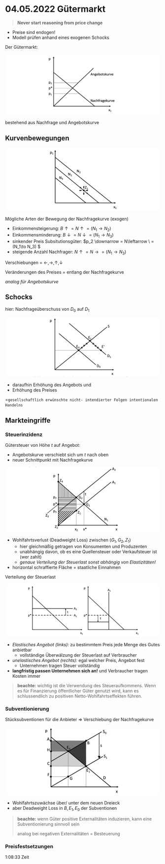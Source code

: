 # 04.05.2022 Gütermarkt

> **Never start reasoning from price change**

- Preise sind endogen!
- Modell prüfen anhand eines exogenen Schocks



Der Gütermarkt:

![2022-05-04_09.30.55](../images/2022-05-04_09.30.55.jpg)

bestehend aus Nachfrage und Angebotskurve

## Kurvenbewegungen

![2022-05-04_09.36.15](../images/2022-05-04_09.36.15.jpg)

Mögliche Arten der Bewegung der Nachfragekurve (exogen)

- Einkommensteigerung: $B \uparrow  = N\uparrow = (N_1\to N_2)$
- Einkommensminderung: $B \downarrow  = N\downarrow = (N_1\to N_3)$
- sinkender Preis Subsitutionsgüter: $p_2 \downarrow = N\leftarrow \ = (N_1\to N_3) $
- steigende Anzahl Nachfrager: $N \uparrow = N \rightarrow = (N_1 \to N_3)$

Verschiebungen = $\leftarrow, \rightarrow,\uparrow, \downarrow$

Veränderungen des Preises = entlang der Nachfragekurve

*analog für Angebotskurve*

## Schocks

hier: Nachfrageüberschuss von $D_0$ auf $D_1$

![2022-05-04_09.45.10](../images/2022-05-04_09.45.10.jpg)

- daraufhin Erhöhung des Angebots und
- Erhöhung des Preises

=`gesellschaftlich erwünschte nicht- intendierter Folgen intentionalen Handelns`

## Markteingriffe

### Steuerinzidenz

Gütersteuer von Höhe *t* auf Angebot:

- Angebotskurve verschiebt sich um *t* nach oben
- neuer Schnittpunkt mit Nachfragekurve

![2022-05-04_10.06.38](../images/2022-05-04_10.06.38.jpg)

- Wohlfahrtsverlust (Deadweight Loss) zwischen $(G_1,G_2,Z_1)$
    - hier gleichmäßig getragen von Konsumenten und Produzenten
    - unabhängig davon, ob es eine Quellensteuer oder Verkaufsteuer ist (wer zahlt)
    - *genaue Verteilung der Steuerlast sonst abhängig von Elastizitäten!*
- horizontal schraffierte Fläche = staatliche Einnahmen



Verteilung der Steuerlast

![2022-05-04_10.28.53](../images/2022-05-04_10.28.53.jpg)

- *Elastisches Angebot (links):* zu bestimmtem Preis jede Menge des Gutes anbietbar
    - vollständige Überwälzung der Steuerlast auf Verbraucher
- *unelastisches Angebot (rechts):* egal welcher Preis, Angebot fest
    - Unternehmen tragen Steuer vollständig
- **langfristig passen Unternehmen sich an!** und Verbraucher tragen Kosten immer



> **beachte:** wichtig ist die Verwendung des Steueraufkommens. Wenn es für Finanzierung öffentlicher Güter genutzt wird, kann es schlussendlich zu positiven Netto-Wohlfahrtseffekten führen.

### Subventionierung

Stücksubventionen für die Anbieter => Verschiebung der Nachfragekurve

![2022-05-04_10.44.03](../images/2022-05-04_10.44.03-1653869.jpg)

- Wohlfahrtszuwächse über/ unter dem neuen Dreieck
- aber Deadweight Loss in $B,E_1, E_0$ der Subventionen

> **beachte:** wenn Güter positive Externalitäten induzieren, kann eine Subventionierung sinnvoll sein
>
> analog bei negativen Externalitäten = Besteuerung

### Preisfestsetzungen

1:08:33 Zeit